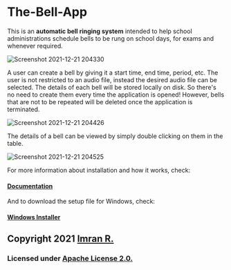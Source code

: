 # The-Bell-App

This is an **automatic bell ringing system** intended to help school administrations schedule bells to be rung on school days, for exams and whenever required.

![Screenshot 2021-12-21 204330](https://user-images.githubusercontent.com/67403229/146955596-7da93066-fa10-47b9-8f20-052d98ade7b5.png)


A user can create a bell by giving it a start time, end time, period, etc. The user is not restricted to an audio file, instead the desired audio file can be selected. The details of each bell will be stored locally on disk. So there's no need to create them every time the application is opened! However, bells that are not to be repeated will be deleted once the application is terminated.

![Screenshot 2021-12-21 204426](https://user-images.githubusercontent.com/67403229/146955612-b5051888-453b-4918-891a-f4d1d3dad343.png)


The details of a bell can be viewed by simply double clicking on them in the table.

![Screenshot 2021-12-21 204525](https://user-images.githubusercontent.com/67403229/146955629-27afafff-0857-4708-ab15-1f584d0cd1ff.png)


For more information about installation and how it works, check: 
#### [Documentation](https://github.com/space-ninja-x/The-Bell-App/wiki)


And to download the setup file for Windows, check: 
#### [Windows Installer](https://drive.google.com/file/d/1od9eRTVmAI4sleBtNstq7DpctqraZOP_/view?usp=sharing)




## **Copyright 2021** [Imran R.](https://github.com/space-ninja-x)

### Licensed under [Apache License 2.0.](https://github.com/space-ninja-x/The-Bell-App/blob/main/LICENSE)
